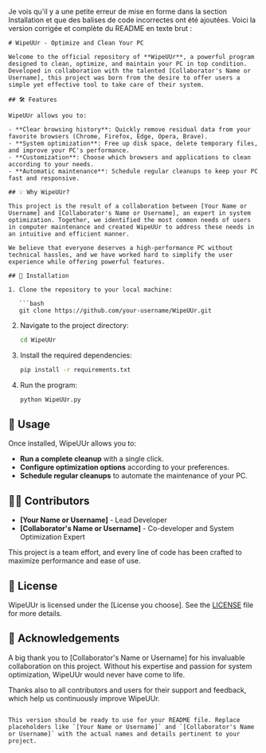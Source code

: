 Je vois qu'il y a une petite erreur de mise en forme dans la section Installation et que des balises de code incorrectes ont été ajoutées. Voici la version corrigée et complète du README en texte brut :

```
# WipeUUr - Optimize and Clean Your PC

Welcome to the official repository of **WipeUUr**, a powerful program designed to clean, optimize, and maintain your PC in top condition. Developed in collaboration with the talented [Collaborator's Name or Username], this project was born from the desire to offer users a simple yet effective tool to take care of their system.

## 🛠️ Features

WipeUUr allows you to:

- **Clear browsing history**: Quickly remove residual data from your favorite browsers (Chrome, Firefox, Edge, Opera, Brave).
- **System optimization**: Free up disk space, delete temporary files, and improve your PC's performance.
- **Customization**: Choose which browsers and applications to clean according to your needs.
- **Automatic maintenance**: Schedule regular cleanups to keep your PC fast and responsive.

## 💡 Why WipeUUr?

This project is the result of a collaboration between [Your Name or Username] and [Collaborator's Name or Username], an expert in system optimization. Together, we identified the most common needs of users in computer maintenance and created WipeUUr to address these needs in an intuitive and efficient manner.

We believe that everyone deserves a high-performance PC without technical hassles, and we have worked hard to simplify the user experience while offering powerful features.

## 🚀 Installation

1. Clone the repository to your local machine:

   ```bash
   git clone https://github.com/your-username/WipeUUr.git
   ```

2. Navigate to the project directory:

   ```bash
   cd WipeUUr
   ```

3. Install the required dependencies:

   ```bash
   pip install -r requirements.txt
   ```

4. Run the program:

   ```bash
   python WipeUUr.py
   ```

## 🎯 Usage

Once installed, WipeUUr allows you to:

- **Run a complete cleanup** with a single click.
- **Configure optimization options** according to your preferences.
- **Schedule regular cleanups** to automate the maintenance of your PC.

## 🧑‍💻 Contributors

- **[Your Name or Username]** - Lead Developer
- **[Collaborator's Name or Username]** - Co-developer and System Optimization Expert

This project is a team effort, and every line of code has been crafted to maximize performance and ease of use.

## 📄 License

WipeUUr is licensed under the [License you choose]. See the [LICENSE](LICENSE) file for more details.

## 📝 Acknowledgements

A big thank you to [Collaborator's Name or Username] for his invaluable collaboration on this project. Without his expertise and passion for system optimization, WipeUUr would never have come to life.

Thanks also to all contributors and users for their support and feedback, which help us continuously improve WipeUUr.
```

This version should be ready to use for your README file. Replace placeholders like `[Your Name or Username]` and `[Collaborator's Name or Username]` with the actual names and details pertinent to your project.
